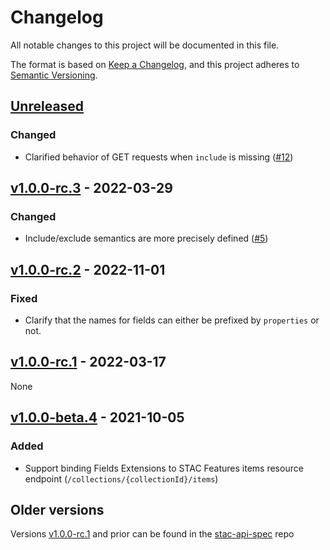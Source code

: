# Changelog

All notable changes to this project will be documented in this file.

The format is based on [Keep a Changelog](https://keepachangelog.com/en/1.0.0/),
and this project adheres to [Semantic Versioning](https://semver.org/spec/v2.0.0.html).

## [Unreleased]

### Changed

- Clarified behavior of GET requests when `include` is missing ([#12](https://github.com/stac-api-extensions/fields/pull/12))

## [v1.0.0-rc.3] - 2022-03-29

### Changed

- Include/exclude semantics are more precisely defined ([#5](https://github.com/stac-api-extensions/fields/pull/5))

## [v1.0.0-rc.2] - 2022-11-01

### Fixed

- Clarify that the names for fields can either be prefixed by `properties` or not.

## [v1.0.0-rc.1] - 2022-03-17

None

## [v1.0.0-beta.4] - 2021-10-05

### Added

- Support binding Fields Extensions to STAC Features items resource
  endpoint (`/collections/{collectionId}/items`)

## Older versions

Versions [v1.0.0-rc.1](https://github.com/radiantearth/stac-api-spec/tree/v1.0.0-rc.1) and
prior can be found in the [stac-api-spec](https://github.com/radiantearth/stac-api-spec/) repo

[Unreleased]: <https://github.com/stac-api-extensions/fields/compare/v1.0.0-rc.3...main>
[v1.0.0-rc.3]: <https://github.com/stac-api-extensions/fields/tree/v1.0.0-rc.3>
[v1.0.0-rc.2]: <https://github.com/stac-api-extensions/fields/tree/v1.0.0-rc.2>
[v1.0.0-rc.1]: <https://github.com/radiantearth/stac-api-spec/tree/v1.0.0-rc.1>
[v1.0.0-beta.4]: <https://github.com/radiantearth/stac-api-spec/tree/v1.0.0-beta.4>
